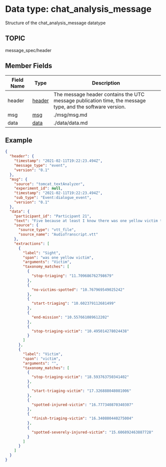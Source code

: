 # Data type: chat_analysis_message

Structure of the chat_analysis_message datatype

## TOPIC
message_spec/header


## Member Fields

| Field Name | Type | Description
| --- | --- | --- |
| header | [header][1] | The message header contains the UTC message publication time, the message type, and the software version.
| msg | [msg][2] | ./msg/msg.md
| data| [data][3] | ./data/data.md

[1]: https://github.com/clulab/tomcat-text/blob/dialog_agent_edits/message_specs/header/header.md
[2]: https://github.com/clulab/tomcat-text/blob/dialog_agent_edits/message_specs/msg/msg.md
[3]: https://github.com/clulab/tomcat-text/blob/dialog_agent_edits/message_specs/data/data.md


## Example
```json
{
  "header": {
    "timestamp": "2021-02-11T19:22:23.494Z",
    "message_type": "event",
    "version": "0.1"
  },
  "msg": {
    "source": "tomcat_textAnalyzer",
    "experiment_id": null,
    "timestamp": "2021-02-11T19:22:23.494Z",
    "sub_type": "Event:dialogue_event",
    "version": "0.1"
  },
  "data": {
    "participant_id": "Participant 21",
    "text": "Five because at least I know there was one yellow victim that died so",
    "source": {
      "source_type": "vtt_file",
      "source_name": "AudioTranscript.vtt"
    },
    "extractions": [
      {
        "label": "Sight",
        "span": "was one yellow victim",
        "arguments": "Victim",
        "taxonomy_matches": [
          {
            "stop-triaging": "11.709686762798679"
          },
          {
            "no-victims-spotted": "10.767969549025242"
          },
          {
            "start-triaging": "10.602379112681499"
          },
          {
            "end-mission": "10.557661089612202"
          },
          {
            "stop-triaging-victim": "10.495014278024438"
          }
        ]
      },
      {
        "label": "Victim",
        "span": "victim",
        "arguments": "",
        "taxonomy_matches": [
          {
            "stop-triaging-victim": "18.593763750341402"
          },
          {
            "start-triaging-victim": "17.326888048081006"
          },
          {
            "spotted-injured-victim": "16.777340870340307"
          },
          {
            "finish-triaging-victim": "16.340800440275004"
          },
          {
            "spotted-severely-injured-victim": "15.606892463887728"
          }
        ]
      }
    ]
  }
}
```
